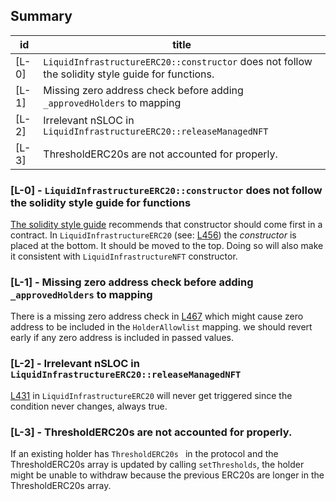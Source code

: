 ## Summary 

| id  | title                 |
|-----|-----------------------|
|  [L-0]   | `LiquidInfrastructureERC20::constructor` does not follow the solidity style guide for functions.|
|  [L-1]   |  Missing zero address check before adding `_approvedHolders` to mapping    |
|  [L-2]   | Irrelevant nSLOC in `LiquidInfrastructureERC20::releaseManagedNFT`       |
| [L-3] | ThresholdERC20s are not accounted for properly.  |


### [L-0] - `LiquidInfrastructureERC20::constructor` does not follow the solidity style guide for functions

[The solidity style guide](https://docs.soliditylang.org/en/latest/style-guide.html#order-of-functions) recommends that constructor should come first in a contract. In `LiquidInfrastructureERC20` (see: [L456](https://github.com/code-423n4/2024-02-althea-liquid-infrastructure/blob/bd6ee47162368e1999a0a5b8b17b701347cf9a7d/liquid-infrastructure/contracts/LiquidInfrastructureERC20.sol#L456)) the _constructor_ is placed at the bottom. It should be moved to the top. Doing so will also make it consistent with `LiquidInfrastructureNFT` constructor. 

### [L-1] -   Missing zero address check before adding `_approvedHolders` to mapping

There is a missing zero address check in [L467](https://github.com/code-423n4/2024-02-althea-liquid-infrastructure/blob/bd6ee47162368e1999a0a5b8b17b701347cf9a7d/liquid-infrastructure/contracts/LiquidInfrastructureERC20.sol#L467) which might cause zero address to be included in the `HolderAllowlist` mapping. we should revert early if any zero address is included in passed values. 


### [L-2]  - Irrelevant nSLOC in `LiquidInfrastructureERC20::releaseManagedNFT`

[L431](https://github.com/code-423n4/2024-02-althea-liquid-infrastructure/blob/bd6ee47162368e1999a0a5b8b17b701347cf9a7d/liquid-infrastructure/contracts/LiquidInfrastructureERC20.sol#L431) in `LiquidInfrastructureERC20` will never get triggered since the condition never changes, always true. 

###  [L-3] -  ThresholdERC20s are not accounted for properly.

If an existing holder has `ThresholdERC20s ` in the protocol and the ThresholdERC20s array is updated by calling `setThresholds`, the holder might be unable to withdraw because the previous ERC20s are longer in the ThresholdERC20s array. 